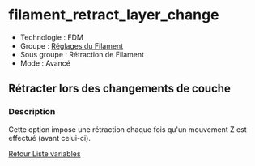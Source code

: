 # filament_retract_layer_change

* Technologie : FDM
* Groupe : [Réglages du Filament](../filament_settings/filament_settings.md)
* Sous groupe : Rétraction de Filament
* Mode : Avancé

## Rétracter lors des changements de couche

### Description

Cette option impose une rétraction chaque fois qu'un mouvement Z est effectué (avant celui-ci).

[Retour Liste variables](variable_list.md)